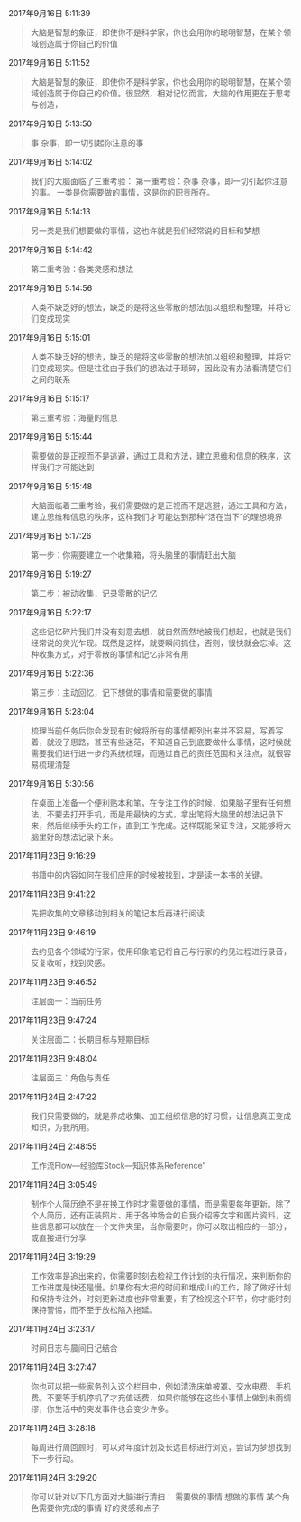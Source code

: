 2017年9月16日 5:11:39
> 大脑是智慧的象征，即使你不是科学家，你也会用你的聪明智慧，在某个领域创造属于你自己的价值

2017年9月16日 5:11:52
> 大脑是智慧的象征，即使你不是科学家，你也会用你的聪明智慧，在某个领域创造属于你自己的价值。很显然，相对记忆而言，大脑的作用更在于思考与创造，

2017年9月16日 5:13:50
> 事 杂事，即一切引起你注意的事

2017年9月16日 5:14:02
> 我们的大脑面临了三重考验： 第一重考验：杂事 杂事，即一切引起你注意的事。 一类是你需要做的事情，这是你的职责所在。

2017年9月16日 5:14:13
> 另一类是我们想要做的事情，这也许就是我们经常说的目标和梦想

2017年9月16日 5:14:42
> 第二重考验：各类灵感和想法

2017年9月16日 5:14:56
> 人类不缺乏好的想法，缺乏的是将这些零散的想法加以组织和整理，并将它们变成现实

2017年9月16日 5:15:01
> 人类不缺乏好的想法，缺乏的是将这些零散的想法加以组织和整理，并将它们变成现实。但是往往由于我们的想法过于琐碎，因此没有办法看清楚它们之间的联系

2017年9月16日 5:15:17
> 第三重考验：海量的信息

2017年9月16日 5:15:44
> 需要做的是正视而不是逃避，通过工具和方法，建立思维和信息的秩序，这样我们才可能达到

2017年9月16日 5:15:48
> 大脑面临着三重考验，我们需要做的是正视而不是逃避，通过工具和方法，建立思维和信息的秩序，这样我们才可能达到那种“活在当下”的理想境界

2017年9月16日 5:17:26
> 第一步：你需要建立一个收集箱，将头脑里的事情赶出大脑

2017年9月16日 5:19:27
> 第二步：被动收集，记录零散的记忆

2017年9月16日 5:22:17
> 这些记忆碎片我们并没有刻意去想，就自然而然地被我们想起，也就是我们经常说的灵光乍现。既然是这样，就要瞬间抓住，否则，很快就会忘掉。这种收集方式，对于零散的事情和记忆非常有用

2017年9月16日 5:22:36
> 第三步：主动回忆，记下想做的事情和需要做的事情

2017年9月16日 5:28:04
> 梳理当前任务后你会发现有时候将所有的事情都列出来并不容易，写着写着，就没了思路，甚至有些迷茫，不知道自己到底要做什么事情，这时候就需要我们进行进一步的系统梳理，而通过自己的责任范围和关注点，就很容易梳理清楚

2017年9月16日 5:30:56
> 在桌面上准备一个便利贴本和笔，在专注工作的时候，如果脑子里有任何想法，不要去打开手机，而是用最快的方式，拿出笔将大脑里的想法记录下来，然后继续手头的工作，直到工作完成。这样既能保证专注，又能够将大脑里好的想法记录下来。

2017年11月23日 9:16:29
> 书籍中的内容如何在我们应用的时候被找到，才是读一本书的关键。

2017年11月23日 9:41:22
> 先把收集的文章移动到相关的笔记本后再进行阅读

2017年11月23日 9:46:19
> 去约见各个领域的行家，使用印象笔记将自己与行家的约见过程进行录音，反复收听，找到灵感。

2017年11月23日 9:46:52
> 注层面一：当前任务

2017年11月23日 9:47:24
> 关注层面二：长期目标与短期目标

2017年11月23日 9:48:04
> 注层面三：角色与责任

2017年11月24日 2:47:22
> 我们只需要做的，就是养成收集、加工组织信息的好习惯，让信息真正变成知识，为我所用。

2017年11月24日 2:48:55
> 工作流Flow—经验库Stock—知识体系Reference”

2017年11月24日 3:05:49
> 制作个人简历绝不是在换工作时才需要做的事情，而是需要每年更新。除了个人简历，还有正装照片、用于各种场合的自我介绍等文字和图片资料，这些信息都可以放在一个文件夹里，当你需要时，你可以取出相应的一部分，或直接进行分享

2017年11月24日 3:19:29
> 工作效率是追出来的，你需要时刻去检视工作计划的执行情况，来判断你的工作进度是快还是慢。如果你有大把的时间和堆成山的工作，除了做好计划和保持专注外，时刻更新进度也非常重要，有了检视这个环节，你才能时刻保持警惕，而不至于放松陷入拖延。

2017年11月24日 3:23:17
> 时间日志与晨间日记结合

2017年11月24日 3:27:47
> 你也可以把一些家务列入这个栏目中，例如清洗床单被罩、交水电费、手机费。不要等手机停机了才充值话费，如果你能够在这些小事情上做到未雨绸缪，你生活中的突发事件也会变少许多。

2017年11月24日 3:28:18
> 每周进行周回顾时，可以对年度计划及长远目标进行浏览，尝试为梦想找到下一步行动。

2017年11月24日 3:29:20
> 你可以针对以下几方面对大脑进行清扫： 需要做的事情 想做的事情 某个角色需要你完成的事情 好的灵感和点子

